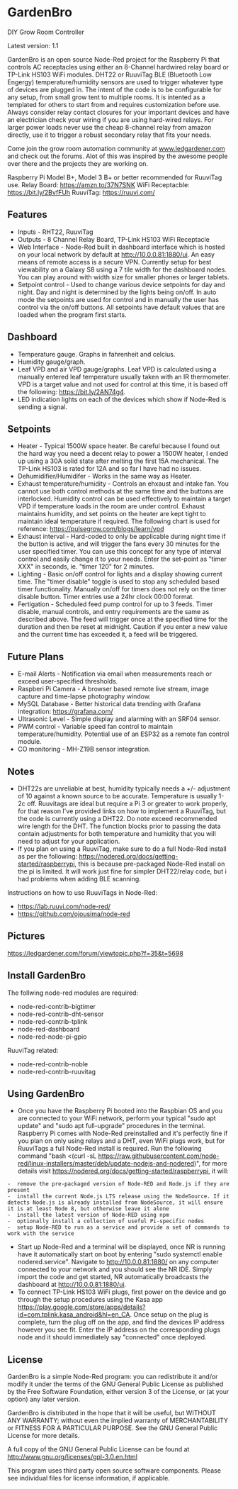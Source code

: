 GardenBro
======

DIY Grow Room Controller

Latest version: 1.1

GardenBro is an open source Node-Red project for the Raspberry Pi that controls AC receptacles using either an 8-Channel hardwired relay board or TP-Link HS103 WiFi modules. DHT22 or RuuviTag BLE (Bluetooth Low Engergy) temperature/humidity sensors are used to trigger whatever type of devices are plugged in. The intent of the code is to be configurable for any setup, from small grow tent to multiple rooms. It is intented as a templated for others to start from and requires customization before use. Always consider relay contact closures for your important devices and have an electrician check your wiring if you are using hard-wired relays. For larger power loads never use the cheap 8-channel relay from amazon directly, use it to trigger a robust secondary relay that fits your needs.

Come join the grow room automation community at www.ledgardener.com and check out the forums. Alot of this was inspired by the awesome people over there and the projects they are working on.

Raspberry Pi Model B+, Model 3 B+ or better recommended for RuuviTag use.
Relay Board: https://amzn.to/37N7SNK
WiFi Receptacble: https://bit.ly/2BvfFUh
RuuviTag: https://ruuvi.com/

Features
--------

-  Inputs - RHT22, RuuviTag
-  Outputs - 8 Channel Relay Board, TP-Link HS103 WiFi Receptacle 
-  Web Interface - Node-Red built in dashboard interface which is hosted on your local network by default at http://10.0.0.81:1880/ui.    An easy means of remote access is a secure VPN. Currently setup for best viewability on a Galaxy S8 using a 7 tile width for the        dashboard nodes. You can play around with width size for smaller phones or larger tablets. 
-  Setpoint control - Used to change various device setpoints for day and night. Day and night is determined by the lights being on/off.  In auto mode the setpoints are used for control and in manually the user has control via the on/off buttons. All setpoints have          default values that are loaded when the program first starts.

Dashboard
--------

  -  Temperature gauge. Graphs in fahrenheit and celcius.
  -  Humidity gauge/graph.
  -  Leaf VPD and air VPD gauge/graphs. Leaf VPD is calculated using a manually entered leaf temperature usually taken with an IR thermometer. VPD is a target value and not used for control at this time, it is based off the following: https://bit.ly/2AN74g4.
  -  LED indication lights on each of the devices which show if Node-Red is sending a signal.
  
Setpoints
--------

  -  Heater - Typical 1500W space heater. Be careful because I found out the hard way you need a decent relay to power a 1500W heater, I ended up using a 30A solid state after melting the first 15A mechanical. The TP-Link HS103 is rated for 12A and so far I have had        no issues.
  -  Dehumidifier/Humidifer - Works in the same way as Heater.
  -  Exhaust temperature/humidity - Controls an ehxaust and intake fan. You cannot use both control methods at the same time and        the buttons are interlocked. Humidity control can be used effectively to maintain a target VPD if temperature loads in the room are      under control. Exhaust maintains humidity, and set points on the heater are kept tight to maintain ideal temperature if required. The following chart is used for reference: https://pulsegrow.com/blogs/learn/vpd
  -  Exhaust interval - Hard-coded to only be applicable during night time if the button is active, and will trigger the fans every 30 minutes for the user specified timer. You can use this concept for any type of interval control and easily change it to your needs. Enter the set-point as "timer XXX" in seconds, ie. "timer 120" for 2 minutes.
  -  Lighting - Basic on/off control for lights and a display showing current time. The "timer disable" toggle is used to stop any scheduled based timer functionality. Manually on/off for timers does not rely on the timer disable button. Timer entries use a 24hr clock 00:00 format. 
  -  Fertigation - Scheduled feed pump control for up to 3 feeds. Timer disable, manual controls, and entry requirements are the same as described above. The feed will trigger once at the specified time for the duration and then be reset at midnight. Caution if you enter a new value and the current time has exceeded it, a feed will be triggered.
  
Future Plans
------------
  
  -  E-mail Alerts - Notification via email when measurements reach or exceed user-specified thresholds.
  -  Raspberi Pi Camera - A browser based remote live stream, image capture and time-lapse photography window.
  -  MySQL Database - Better historical data trending with Grafana integration: https://grafana.com/
  -  Ultrasonic Level - Simple display and alarming with an SRF04 sensor.
  -  PWM control - Variable speed fan control to maintain temperature/humidity. Potential use of an ESP32 as a remote fan control module.
  -  CO monitoring - MH-Z19B sensor integration.
  
Notes
--------
  -  DHT22s are unreliable at best, humidity typically needs a +/- adjustment of 10 against a known source to be accurate. Temperature is usually 1-2c off. Ruuvitags are ideal but require a Pi 3 or greater to work properly, for that reason I've provided links on how to implement a RuuviTag, but the code is currently using a DHT22. Do note exceed recommended wire length for the DHT. The function blocks prior to passing the data contain adjustments for both temperature and humidity that you will need to adjust for your application.
  -  If you plan on using a RuuviTag, make sure to do a full Node-Red install as per the following: https://nodered.org/docs/getting-started/raspberrypi, this is because pre-packaged Node-Red install on the pi is limited. It will work just fine for simpler DHT22/relay code, but i had problems when adding BLE scanning.

Instructions on how to use RuuviTags in Node-Red:
  -  https://lab.ruuvi.com/node-red/
  -  https://github.com/ojousima/node-red

Pictures
-----------

https://ledgardener.com/forum/viewtopic.php?f=35&t=5698

Install GardenBro
-----------------

The follwing node-red modules are required:

  -  node-red-contrib-bigtimer
  -  node-red-contrib-dht-sensor
  -  node-red-contrib-tplink
  -  node-red-dashboard
  -  node-red-node-pi-gpio

RuuviTag related:
  -  node-red-contrib-noble
  -  node-red-contrib-ruuvitag

Using GardenBro
-----------------

  -  Once you have the Raspberry Pi booted into the Raspbian OS and you are connected to your WiFi network, perform your typical "sudo apt update" and "sudo apt full-upgrade" procedures in the terminal. Raspberry Pi comes with Node-Red preinstalled and it's perfectly fine if you plan on only using relays and a DHT, even WiFi plugs work, but for RuuviTags a full Node-Red install is required. Run the following command "bash <(curl -sL https://raw.githubusercontent.com/node-red/linux-installers/master/deb/update-nodejs-and-nodered)", for more details visit https://nodered.org/docs/getting-started/raspberrypi, it will:

    -  remove the pre-packaged version of Node-RED and Node.js if they are present
    -  install the current Node.js LTS release using the NodeSource. If it detects Node.js is already installed from NodeSource, it will ensure it is at least Node 8, but otherwise leave it alone
    -  install the latest version of Node-RED using npm
    -  optionally install a collection of useful Pi-specific nodes
    -  setup Node-RED to run as a service and provide a set of commands to work with the service

  -  Start up Node-Red and a terminal will be displayed, once NR is running have it automatically start on boot by entering "sudo systemctl enable nodered.service". Navigate to http://10.0.0.81:1880/ on any computer connected to your network and you should see the NR IDE. Simply import the code and get started, NR automatically broadcasts the dashboard at http://10.0.0.81:1880/ui.
  -  To connect TP-Link HS103 WiFi plugs, first power on the device and go through the setup procedures using the Kasa app https://play.google.com/store/apps/details?id=com.tplink.kasa_android&hl=en_CA. Once setup on the plug is complete, turn the plug off on the app, and find the devices IP address however you see fit. Enter the IP address on the corresponding plugs node and it should immediately say "connected" once deployed.

License
-------

GardenBro is a simple Node-Red program: you can redistribute it and/or modify it under
the terms of the GNU General Public License as published by the Free
Software Foundation, either version 3 of the License, or (at your
option) any later version.

GardenBro is distributed in the hope that it will be useful, but WITHOUT
ANY WARRANTY; without even the implied warranty of MERCHANTABILITY or
FITNESS FOR A PARTICULAR PURPOSE. See the GNU General Public
License for more details.

A full copy of the GNU General Public License can be found at
http://www.gnu.org/licenses/gpl-3.0.en.html

This program uses third party open source software components.
Please see individual files for license information, if applicable.
